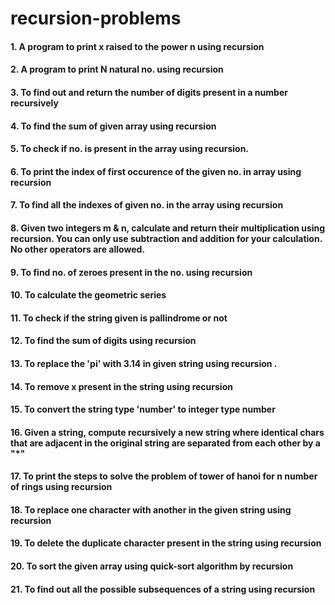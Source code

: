# recursion-problems
#### 1. A program to print x raised to the power n using recursion
#### 2. A program to print N natural no. using recursion
#### 3. To find out and return the number of digits present in a number recursively
#### 4. To find the sum of given array using recursion
#### 5. To check if no. is present in the array using recursion.
#### 6. To print the index of first occurence of the given no. in array using recursion
#### 7. To find all the indexes of given no. in the array using recursion
#### 8. Given two integers m & n, calculate and return their multiplication using recursion. You can only use subtraction and addition for your calculation. No other operators are allowed.
#### 9. To find no. of zeroes present in the no. using recursion
#### 10. To calculate the geometric series
#### 11. To check if the string given is pallindrome or not
#### 12. To find the sum of digits using recursion
#### 13. To replace the 'pi' with 3.14 in given string using recursion .
#### 14. To remove x present in the string using recursion
#### 15. To convert the string type 'number' to integer type number
#### 16. Given a string, compute recursively a new string where identical chars that are adjacent in the original string are separated from each other by a "*"
#### 17. To print the steps to solve the problem of tower of hanoi for n number of rings using recursion
#### 18. To replace one character with another in the given string using recursion
#### 19. To delete the duplicate character present in the string using recursion
#### 20. To sort the given array using quick-sort algorithm by recursion
#### 21. To find out all the possible subsequences of a string using recursion
